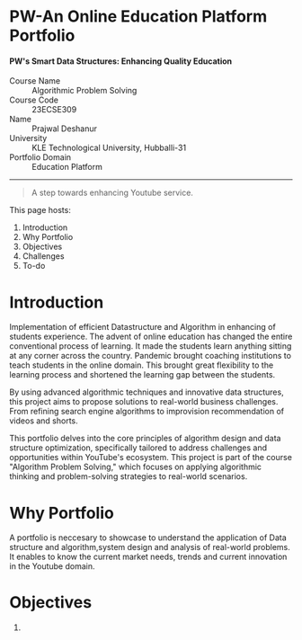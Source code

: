 # PW-An Online Education Platform Portfolio
#### PW's Smart Data Structures: Enhancing Quality Education
<dl>
<dt>Course Name</dt>
<dd>Algorithmic Problem Solving</dd>
<dt>Course Code</dt>
<dd>23ECSE309</dd>
<dt>Name</dt>
<dd>Prajwal Deshanur</dd>
<dt>University</dt>
<dd>KLE Technological University, Hubballi-31</dd>
<dt>Portfolio Domain</dt>
<dd>Education Platform</dd>
</dl>

* * *

> A step towards enhancing Youtube service.

This page hosts:

1. Introduction
3. Why Portfolio
4. Objectives
5. Challenges 
6. To-do

# Introduction
Implementation of efficient Datastructure and Algorithm in enhancing of students experience.
The advent of online education has changed the entire conventional process of learning. It made the students learn anything sitting at any corner across the country. Pandemic brought coaching institutions to teach students in the online domain. This brought great flexibility to the learning process and shortened the learning gap between the students.

By using advanced algorithmic techniques and innovative data structures, this project aims to propose solutions to real-world business challenges. From refining search engine algorithms to improvision recommendation of videos and shorts.

This portfolio delves into the core principles of algorithm design and data structure optimization, specifically tailored to address challenges and opportunities within YouTube's ecosystem. This project is part of the course "Algorithm Problem Solving," which focuses on applying algorithmic thinking and problem-solving strategies to real-world scenarios.

# Why Portfolio
A portfolio is neccesary to showcase to understand the application of Data structure and algorithm,system design and analysis of real-world problems. It enables to know the current market needs, trends and current innovation in the Youtube domain.

# Objectives
1. 

